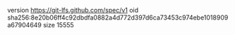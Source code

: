 version https://git-lfs.github.com/spec/v1
oid sha256:8e20b06ff4c92dbdfa0882a4d772d397d6ca73453c974ebe1018909a67904649
size 15555
